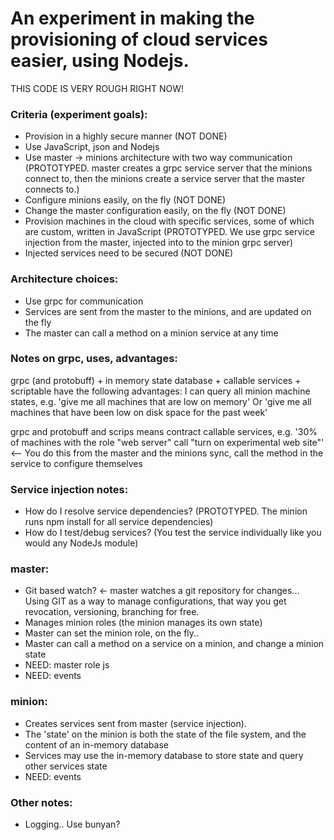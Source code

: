 # An experiment in making the provisioning of cloud services easier, using Nodejs.

THIS CODE IS VERY ROUGH RIGHT NOW!

### Criteria (experiment goals):
 - Provision in a highly secure manner (NOT DONE)
 - Use JavaScript, json and Nodejs
 - Use master -> minions architecture with two way communication (PROTOTYPED. master creates a grpc service server that the minions connect to, then the minions create a service server that the master connects to.)
 - Configure minions easily, on the fly (NOT DONE)
 - Change the master configuration easily, on the fly (NOT DONE)
 - Provision machines in the cloud with specific services, some of which are custom, written in JavaScript (PROTOTYPED. We use grpc service injection from the master, injected into to the minion grpc server)
 - Injected services need to be secured (NOT DONE)

### Architecture choices:
 - Use grpc for communication
 - Services are sent from the master to the minions, and are updated on the fly
 - The master can call a method on a minion service at any time


### Notes on grpc, uses, advantages:
grpc (and protobuff) + in memory state database + callable services + scriptable have the following advantages:
I can query all minion machine states, e.g.
  'give me all machines that are low on memory'
  Or
  'give me all machines that have been low on disk space for the past week'

grpc and protobuff and scrips means contract callable services, e.g.
  '30% of machines with the role "web server" call "turn on experimental web site"' <-- You do this from the master and the minions sync, call the method in the service to configure themselves



### Service injection notes:
 - How do I resolve service dependencies? (PROTOTYPED. The minion runs npm install for all service dependencies)
 - How do I test/debug services? (You test the service individually like you would any NodeJs module)


### master:
 - Git based watch? <- master watches a git repository for changes... Using GIT as a way to manage configurations, that way you get revocation, versioning, branching for free.
 - Manages minion roles (the minion manages its own state)
 - Master can set the minion role, on the fly..
 - Master can call a method on a service on a minion, and change a minion state
 - NEED: master role js
 - NEED: events

### minion:
 - Creates services sent from master (service injection).
 - The 'state' on the minion is both the state of the file system, and the content of an in-memory database
 - Services may use the in-memory database to store state and query other services state
 - NEED: events


### Other notes:
 - Logging.. Use bunyan?
